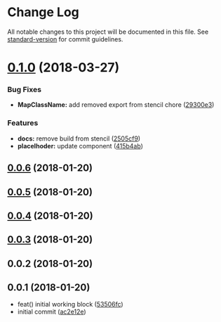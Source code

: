# Change Log

All notable changes to this project will be documented in this file. See [standard-version](https://github.com/conventional-changelog/standard-version) for commit guidelines.

<a name="0.1.0"></a>
# [0.1.0](https://github.com/o-rango/o-content-placeholder/compare/v0.0.6...v0.1.0) (2018-03-27)


### Bug Fixes

* **MapClassName:** add removed export from stencil chore ([29300e3](https://github.com/o-rango/o-content-placeholder/commit/29300e3))


### Features

* **docs:** remove build from stencil ([2505cf9](https://github.com/o-rango/o-content-placeholder/commit/2505cf9))
* **placelhoder:** update component ([415b4ab](https://github.com/o-rango/o-content-placeholder/commit/415b4ab))



<a name="0.0.6"></a>
## [0.0.6](https://github.com/o-rango/o-content-placeholder/compare/v0.0.5...v0.0.6) (2018-01-20)



<a name="0.0.5"></a>
## [0.0.5](https://github.com/o-rango/o-content-placeholder/compare/v0.0.4...v0.0.5) (2018-01-20)



<a name="0.0.4"></a>
## [0.0.4](https://github.com/o-rango/o-content-placeholder/compare/v0.0.3...v0.0.4) (2018-01-20)



<a name="0.0.3"></a>
## [0.0.3](https://github.com/o-rango/o-content-placeholder/compare/v0.0.2...v0.0.3) (2018-01-20)



<a name="0.0.2"></a>
## 0.0.2 (2018-01-20)



<a name="0.0.1"></a>
## 0.0.1 (2018-01-20)

* feat() initial working block ([53506fc](https://github.com/ionic-team/stencil-component-starter/commit/53506fc))
* initial commit ([ac2e12e](https://github.com/ionic-team/stencil-component-starter/commit/ac2e12e))
